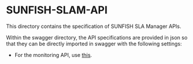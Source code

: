 # SUNFISH-SLAM-API

This directory contains the specification of SUNFISH SLA Manager APIs.

Within the swagger directory, the API specifications are provided in json so that they can be directly imported in swagger with the following settings:

* For the monitoring API, use [this](http://editor.swagger.io/#/?import=https://raw.githubusercontent.com/sunfish-prj/SUNFISH-Platform-API/master/SLAMAPI/swagger/slaManager.json).
